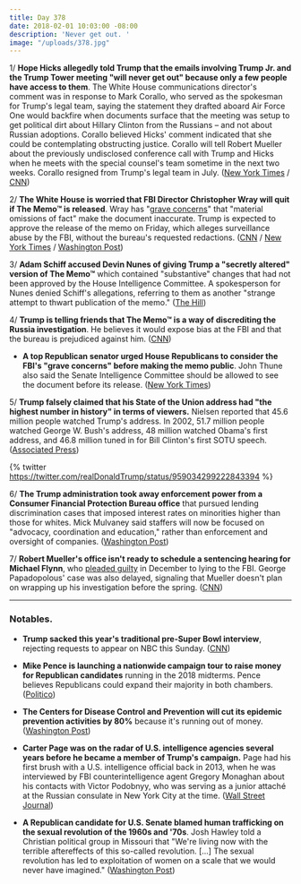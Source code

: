 ```yaml
---
title: Day 378
date: 2018-02-01 10:03:00 -08:00
description: 'Never get out. '
image: "/uploads/378.jpg"
---
```


1/ **Hope Hicks allegedly told Trump that the emails involving Trump Jr. and the Trump Tower meeting "will never get out" because only a few people have access to them**. The White House communications director's comment was in response to Mark Corallo, who served as the spokesman for Trump's legal team, saying the statement they drafted aboard Air Force One would backfire when documents surface that the meeting was setup to get political dirt about Hillary Clinton from the Russians – and not about Russian adoptions. Corallo believed Hicks' comment indicated that she could be contemplating obstructing justice. Corallo will tell Robert Mueller about the previously undisclosed conference call with Trump and Hicks when he meets with the special counsel's team sometime in the next two weeks. Corallo resigned from Trump's legal team in July. ([New York Times](https://www.nytimes.com/2018/02/01/us/politics/republicans-secret-memo-nunes.html) / [CNN](https://www.cnn.com/2018/01/31/politics/russia-investigation-mueller-sessions-resign-trump/index.html))

2/ **The White House is worried that FBI Director Christopher Wray will quit if The Memo™ is released**. Wray has "[grave concerns](https://whatthefuckjusthappenedtoday.com/2018/01/31/day-377/#1-the-fbi-said-in-a-statement-that-i)" that "material omissions of fact" make the document inaccurate. Trump is expected to approve the release of the memo on Friday, which alleges surveillance abuse by the FBI, without the bureau's requested redactions. ([CNN](https://www.cnn.com/2018/02/01/politics/white-house-worried-wray-nunes-memo/index.html) / [New York Times](https://www.nytimes.com/2018/02/01/us/politics/republicans-secret-memo-nunes.html) / [Washington Post](https://www.washingtonpost.com/powerpost/trump-expected-to-approve-release-of-memo-following-redactions-requested-by-intelligence-officials/2018/02/01/a55210e6-0757-11e8-8777-2a059f168dd2_story.html))

3/ **Adam Schiff accused Devin Nunes of giving Trump a "secretly altered" version of The Memo™** which contained "substantive" changes that had not been approved by the House Intelligence Committee. A spokesperson for Nunes denied Schiff's allegations, referring to them as another "strange attempt to thwart publication of the memo." ([The Hill](http://thehill.com/homenews/house/371756-schiff-accuses-nunes-of-sending-trump-edited-memo))

4/ **Trump is telling friends that The Memo™ is a way of discrediting the Russia investigation**. He believes it would expose bias at the FBI and that the bureau is prejudiced against him. ([CNN](https://www.cnn.com/2018/02/01/politics/nunes-memo-donald-trump/index.html))

* **A top Republican senator urged House Republicans to consider the FBI's "grave concerns" before making the memo public**. John Thune also said the Senate Intelligence Committee should be allowed to see the document before its release. ([New York Times](https://www.nytimes.com/2018/02/01/us/politics/republicans-secret-memo-nunes.html))

5/ **Trump falsely claimed that his State of the Union address had "the highest number in history" in terms of viewers.** Nielsen reported that 45.6 million people watched Trump's address.  In 2002, 51.7 million people watched George W. Bush's address, 48 million watched Obama's first address, and 46.8 million tuned in for Bill Clinton's first SOTU speech. ([Associated Press](https://apnews.com/6763e3ab92e04453b64f8de951a9cf21/Trump-falsely-claims-most-watched-State-of-Union))

{% twitter https://twitter.com/realDonaldTrump/status/959034299222843394 %}

6/ **The Trump administration took away enforcement power from a Consumer Financial Protection Bureau office** that pursued lending discrimination cases that imposed interest rates on minorities higher than those for whites. Mick Mulvaney said staffers will now be focused on "advocacy, coordination and education," rather than enforcement and oversight of companies. ([Washington Post](https://www.washingtonpost.com/news/business/wp/2018/02/01/trump-administration-strips-consumer-watchdog-office-of-enforcement-powers-against-financial-firms-in-lending-discrimination-cases/))

7/ **Robert Mueller's office isn't ready to schedule a sentencing hearing for Michael Flynn**, who [pleaded guilty](https://whatthefuckjusthappenedtoday.com/2017/12/01/day-316/#1-michael-flynn-pleaded-guilty-to-ly) in December to lying to the FBI. George Papadopolous' case was also delayed, signaling that Mueller doesn't plan on wrapping up his investigation before the spring. ([CNN](https://www.cnn.com/2018/01/31/politics/robert-mueller-michael-flynn/index.html))

---

### Notables.

* **Trump sacked this year's traditional pre-Super Bowl interview**, rejecting requests to appear on NBC this Sunday. ([CNN](http://money.cnn.com/2018/01/31/media/super-bowl-trump/index.html))

* **Mike Pence is launching a nationwide campaign tour to raise money for Republican candidates** running in the 2018 midterms. Pence believes Republicans could expand their majority in both chambers. ([Politico](https://www.politico.com/story/2018/02/01/mike-pence-republicans-congress-midterms-381261))

* **The Centers for Disease Control and Prevention will cut its epidemic prevention activities by 80%** because it's running out of money. ([Washington Post](https://www.washingtonpost.com/news/to-your-health/wp/2018/02/01/cdc-to-cut-global-disease-outbreak-prevention-by-80-percent/))

* **Carter Page was on the radar of U.S. intelligence agencies several years before he became a member of Trump's campaign.** Page had his first brush with a U.S. intelligence official back in 2013, when he was interviewed by FBI counterintelligence agent Gregory Monaghan about his contacts with Victor Podobnyy, who was serving as a junior attaché at the Russian consulate in New York City at the time. ([Wall Street Journal](https://www.wsj.com/articles/former-trump-aide-carter-page-was-on-u-s-counterintelligence-radar-before-russia-dossier-1517486401))

* **A Republican candidate for U.S. Senate blamed human trafficking on the sexual revolution of the 1960s and '70s**. Josh Hawley told a Christian political group in Missouri that "We're living now with the terrible aftereffects of this so-called revolution. \[...\] The sexual revolution has led to exploitation of women on a scale that we would never have imagined." ([Washington Post](https://www.washingtonpost.com/news/powerpost/wp/2018/01/31/gop-candidate-blames-human-trafficking-on-sexual-liberation-saying-it-leads-to-slavery-of-women/))